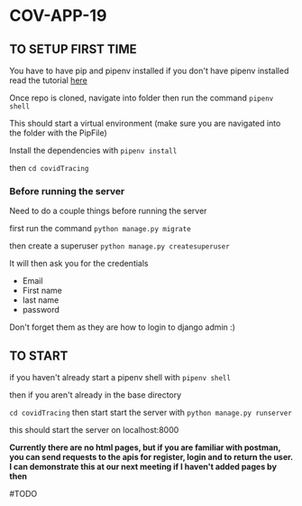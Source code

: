 # COV-APP-19

## TO SETUP FIRST TIME
You have to have pip and pipenv installed 
if you don't have pipenv installed read the tutorial [here](https://www.pythontutorial.net/python-basics/install-pipenv-windows/)

Once repo is cloned, navigate into folder then run the command 
`pipenv shell`

This should start a virtual environment (make sure you are navigated into the folder with the PipFile)

Install the dependencies with 
`pipenv install`

then 
`cd covidTracing`

### Before running the server
Need to do a couple things before running the server 

first run the command 
`python manage.py migrate`

then create a superuser 
`python manage.py createsuperuser`

It will then ask you for the credentials
- Email
- First name
- last name 
- password

Don't forget them as they are how to login to django admin :) 

## TO START
if you haven't already start a pipenv shell with
`pipenv shell`

then if you aren't already in the base directory

`cd covidTracing`
then start start the server with 
`python manage.py runserver`

this should start the server on localhost:8000

**Currently there are no html pages, but if you are familiar with postman, you can send requests to the apis for register, login and to return the user. I can demonstrate this at our next meeting if I haven't added pages by then**


#TODO
